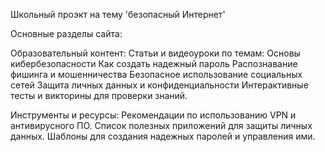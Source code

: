 Школьный проэкт на тему 'безопасный Интернет'

Основные разделы сайта:

Образовательный контент:
Статьи и видеоуроки по темам:
Основы кибербезопасности
Как создать надежный пароль
Распознавание фишинга и мошенничества
Безопасное использование социальных сетей
Защита личных данных и конфиденциальности
Интерактивные тесты и викторины для проверки знаний.

Инструменты и ресурсы:
Рекомендации по использованию VPN и антивирусного ПО.
Список полезных приложений для защиты личных данных.
Шаблоны для создания надежных паролей и управления ими.
